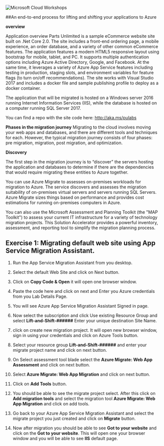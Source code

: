 ![Microsoft Cloud Workshops](https://github.com/Microsoft/MCW-Template-Cloud-Workshop/raw/master/Media/ms-cloud-workshop.png 'Microsoft Cloud Workshops')


##An end-to-end process for lifting and shifting your applications to Azure


**overview**

Application overview
Parts Unlimited is a sample eCommerce website site built on .Net Core 2.0. The site includes a front-end ordering page, a mobile experience, an order database, and a variety of other common eCommerce features. The application features a modern HTML5 responsive layout using bootstrap for mobile, tablet, and PC. It supports multiple authentication options including Azure Active Directory, Google, and Facebook. At the same time, it leverages a variety of Azure App Service features including testing in production, staging slots, and environment variables for feature flags (to turn on/off recommendations). The site works with Visual Studio 2017 and includes a docker file and sample publishing profile to deploy as a docker container.

 

The application that will be migrated is hosted on a Windows server 2016 running Internet Information Services (IIS), while the database is hosted on a computer running SQL Server 2017.

 

You can find a repo with the site code here: http://aka.ms/pulabs


**Phases in the migration journey**
Migrating to the cloud involves moving your web apps and databases, and there are different tools and techniques for each. However, the typical migration journey consists of four phases: pre migration, migration, post migration, and optimization.

**Discovery**
 
The first step in the migration journey is to “discover” the servers hosting the application and databases to determine if there are the dependencies that would require migrating these entities to Azure together.

 

You can use Azure Migrate to assesses on-premises workloads for migration to Azure. The service discovers and assesses the migration suitability of on-premises virtual servers and servers running SQL Servers. Azure Migrate sizes things based on performance and provides cost estimations for running on-premises computers in Azure.

 

You can also use the Microsoft Assessment and Planning Toolkit (the "MAP Toolkit") to assess your current IT infrastructure for a variety of technology migration projects. This Solution Accelerator provides a powerful inventory, assessment, and reporting tool to simplify the migration planning process.

## Exercise 1: Migrating default web site using App Service Migration Assistant.

1. Run the App Service Migration Assistant from you desktop.

2. Select the default Web Site and click on Next button.

3. Click on **Copy Code & Open** it will open one browser window.

4. Paste the code here and click on next and Enter you Azure credentials from you Lab Details Page.

5. You will see Azure App Service Migration Assistant Signed in page.

6. Now select the subscription and click Use existing Resource Group and select **Lift-and-Shift-######** Enter your unique destination    Site Name.
  
  
7. click on create new migration project. It will open new browser window, sign in using your credentials and click on Azure Tools          button.

8. Select your resource group **Lift-and-Shift-######** and enter your migrate project name and click on next button.

9. On Select assessment tool blade select the **Azure Migrate: Web App Assessment** and click on next button.

10. Select **Azure Migrate: Web App Migration** and click on next button.

11. Click on **Add Tools** button.

12. You should be able to see the migrate project select. After this click on **Add migration tools** and select the migration tool         **Azure Migrate: Web App Migration** and click on add tools.

13. Go back to your Azure App Service Migration Assistant and select the migrate project you just created and click on **Migrate**           button.

14. Now after migration you should be able to see **Got to your website** and click on the **Got to your website**. This will open one       your browser window and you will be able to see **IIS** default page.
